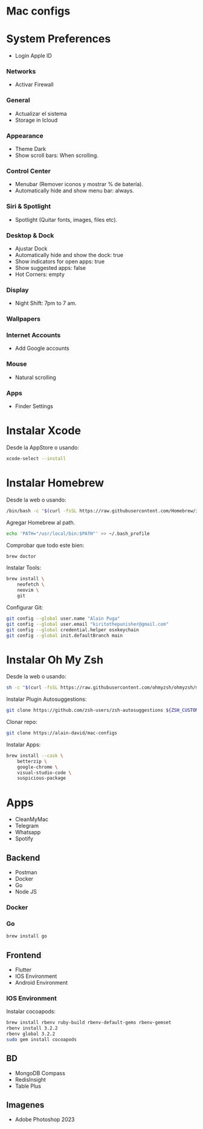 # Mac configs

# System Preferences

- Login Apple ID

### Networks

- Activar Firewall

### General

- Actualizar el sistema
- Storage in Icloud

### Appearance

- Theme Dark
- Show scroll bars: When scrolling.

### Control Center

- Menubar (Remover iconos y mostrar % de batería).
- Automatically hide and show menu bar: always.

### Siri & Spotlight

- Spotlight (Quitar fonts, images, files etc).

### Desktop & Dock

- Ajustar Dock
- Automatically hide and show the dock: true
- Show indicators for open apps: true
- Show suggested apps: false
- Hot Corners: empty

### Display

- Night Shift: 7pm to 7 am.

### Wallpapers

### Internet Accounts

- Add Google accounts

### Mouse

- Natural scrolling

### Apps

- Finder Settings

# Instalar Xcode

Desde la AppStore o usando:

```bash
xcode-select --install
```

# Instalar Homebrew

Desde la web o usando:

```bash
/bin/bash -c "$(curl -fsSL https://raw.githubusercontent.com/Homebrew/install/HEAD/install.sh)"
```

Agregar Homebrew al path.

```bash
echo 'PATH="/usr/local/bin:$PATH"' >> ~/.bash_profile
```

Comprobar que todo este bien:

```bash
brew doctor
```

Instalar Tools:

```bash
brew install \
    neofetch \
    neovim \
    git
```

Configurar Git:

```bash
git config --global user.name "Alain Puga"
git config --global user.email "kiritothepunisher@gmail.com"
git config --global credential.helper osxkeychain
git config --global init.defaultBranch main
```

# Instalar Oh My Zsh

Desde la web o usando:

```bash
sh -c "$(curl -fsSL https://raw.githubusercontent.com/ohmyzsh/ohmyzsh/master/tools/install.sh)"
```

Instalar Plugin Autosuggestions:

```bash
git clone https://github.com/zsh-users/zsh-autosuggestions ${ZSH_CUSTOM:-~/.oh-my-zsh/custom}/plugins/zsh-autosuggestions
```

Clonar repo:

```bash
git clone https://alain-david/mac-configs
```

Instalar Apps:

```bash
brew install --cask \
    betterzip \
    google-chrome \
    visual-studio-code \
    suspicious-package
```

# Apps

- CleanMyMac
- Telegram
- Whatsapp
- Spotify

## Backend

- Postman
- Docker
- Go
- Node JS

### Docker

### Go

```bash
brew install go
```

## Frontend

- Flutter
- IOS Environment
- Android Environment

### IOS Environment

Instalar cocoapods:

```bash
brew install rbenv ruby-build rbenv-default-gems rbenv-gemset
rbenv install 3.2.2
rbenv global 3.2.2
sudo gem install cocoapods
```

## BD

- MongoDB Compass
- RedisInsight
- Table Plus

## Imagenes

- Adobe Photoshop 2023
